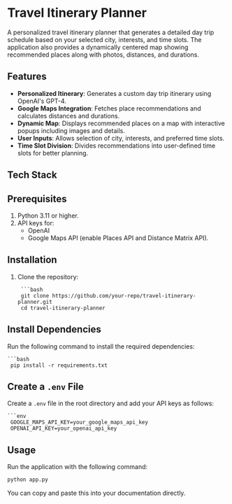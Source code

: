 # Travel Itinerary Planner

A personalized travel itinerary planner that generates a detailed day trip schedule based on your selected city, interests, and time slots. The application also provides a dynamically centered map showing recommended places along with photos, distances, and durations.

## Features

- **Personalized Itinerary**: Generates a custom day trip itinerary using OpenAI's GPT-4.
- **Google Maps Integration**: Fetches place recommendations and calculates distances and durations.
- **Dynamic Map**: Displays recommended places on a map with interactive popups including images and details.
- **User Inputs**: Allows selection of city, interests, and preferred time slots.
- **Time Slot Division**: Divides recommendations into user-defined time slots for better planning.

## Tech Stack

## Prerequisites

1. Python 3.11 or higher.
2. API keys for:
   - OpenAI
   - Google Maps API (enable Places API and Distance Matrix API).

## Installation

1. Clone the repository:

        ```bash
        git clone https://github.com/your-repo/travel-itinerary-planner.git
        cd travel-itinerary-planner
## Install Dependencies

Run the following command to install the required dependencies:

    ```bash
     pip install -r requirements.txt

## Create a `.env` File

Create a `.env` file in the root directory and add your API keys as follows:

    ```env
     GOOGLE_MAPS_API_KEY=your_google_maps_api_key
     OPENAI_API_KEY=your_openai_api_key
   
## Usage

Run the application with the following command:

```bash
python app.py
```

You can copy and paste this into your documentation directly.
```

